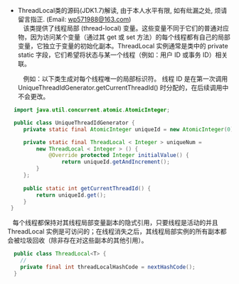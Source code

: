 * ThreadLocal类的源码(JDK1.7)解读, 由于本人水平有限, 如有纰漏之处, 烦请留言指正. (Email: wp571988@163.com)   
  &nbsp;&nbsp; 该类提供了线程局部 (thread-local) 变量。这些变量不同于它们的普通对应物，因为访问某个变量（通过其 get 或 set 方法）的每个线程都有自己的局部变量，它独立于变量的初始化副本。ThreadLocal 实例通常是类中的 private static 字段，它们希望将状态与某一个线程（例如：用户 ID 或事务 ID）相关联。

  &nbsp;&nbsp; 例如：以下类生成对每个线程唯一的局部标识符。 线程 ID 是在第一次调用 UniqueThreadIdGenerator.getCurrentThreadId() 时分配的，在后续调用中不会更改。
```java
  import java.util.concurrent.atomic.AtomicInteger;

  public class UniqueThreadIdGenerator {
     private static final AtomicInteger uniqueId = new AtomicInteger(0);

     private static final ThreadLocal < Integer > uniqueNum = 
         new ThreadLocal < Integer > () {
             @Override protected Integer initialValue() {
                 return uniqueId.getAndIncrement();
         }
     };
 
     public static int getCurrentThreadId() {
         return uniqueId.get();
     }
 } 
```  
   &nbsp;&nbsp; 每个线程都保持对其线程局部变量副本的隐式引用，只要线程是活动的并且 ThreadLocal 实例是可访问的；在线程消失之后，其线程局部实例的所有副本都会被垃圾回收（除非存在对这些副本的其他引用）。
   
```java
  public class ThreadLocal<T> {
    //
    private final int threadLocalHashCode = nextHashCode();
  }
```  
